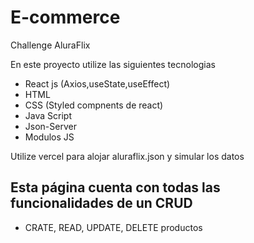 # E-commerce
Challenge AluraFlix

En este proyecto utilize las siguientes tecnologias
* React js (Axios,useState,useEffect)
* HTML
* CSS (Styled compnents de react)
* Java Script
* Json-Server
* Modulos JS

Utilize vercel para alojar aluraflix.json y simular los datos 

## Esta página cuenta con todas las funcionalidades de un CRUD 

* CRATE, READ, UPDATE, DELETE productos

